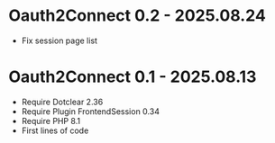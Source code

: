 Oauth2Connect 0.2 - 2025.08.24
==========================================================
* Fix session page list

Oauth2Connect 0.1 - 2025.08.13
==========================================================
* Require Dotclear 2.36
* Require Plugin FrontendSession 0.34
* Require PHP 8.1
* First lines of code